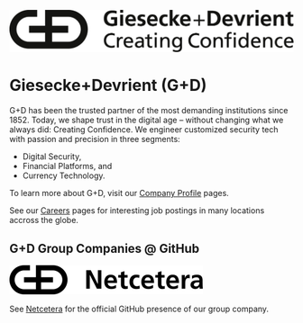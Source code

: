 ![Logo of Giesecke+Devrient (G+D) with the offical claim "Creating Confidence".](/profile/GD_Logo_GieseckeDevrient.png)

# Giesecke+Devrient (G+D)

G+D has been the trusted partner of the most demanding institutions since 1852. Today, we shape trust in the digital age – without changing what we always did: Creating Confidence. We engineer customized security tech with passion and precision in three segments: 
* Digital Security, 
* Financial Platforms, and
* Currency Technology.

To learn more about G+D, visit our [Company Profile](https://www.gi-de.com/en/group/company) pages.

See our [Careers](https://www.gi-de.com/en/careers/jobs) pages for interesting job postings in many locations accross the globe.

## G+D Group Companies @ GitHub

![Logo of G+D Netcetera.](/profile/netcetera-w350.png)

See [Netcetera](https://github.com/netceteragroup) for the official GitHub presence of our group company.
